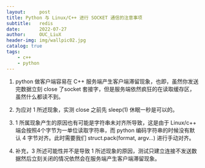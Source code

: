 ```yaml
---
layout:     post
title: Python 与 Linux/C++ 进行 SOCKET 通信的注意事项
subtitle:   redis              
date:       2022-07-27
author:     OUC_LiuX
header-img: img/wallpic02.jpg
catalog: true
tags:
    - c++
    - python
---      
```


1. python 做客户端容易在 C++ 服务端产生客户端滞留现象，也即，虽然你发送完数据立刻 close 了socket 套接字，但是服务端依然疯狂的在读取缓存区，虽然什么都读不到。       
2. 为应对 1 所述现象，实测 close 之前先 sleep(1) 休眠一秒是可以的。      
3. 1 所属现象产生的原因也有可能是字符串未对齐所导致，这是由于 Linux/c++ 端会按照4个字节为一单位读取字符串，而 python 编码字符串的时候没有默认 4 字节对齐。此时需要我们 struct.pack(format, argv...) 进行手动对齐。    

4. 补充，3 所述可能性并不是导致 1 所述现象的原因，测试只建立连接不发送数据然后立刻关闭的情况依然会在服务端产生客户端滞留现象。